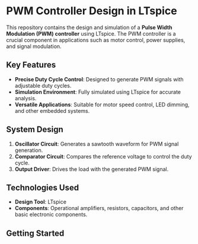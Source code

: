# PWM Controller Design in LTspice

This repository contains the design and simulation of a **Pulse Width Modulation (PWM) controller** using LTspice. The PWM controller is a crucial component in applications such as motor control, power supplies, and signal modulation.

## Key Features

- **Precise Duty Cycle Control**: Designed to generate PWM signals with adjustable duty cycles.
- **Simulation Environment**: Fully simulated using LTspice for accurate analysis.
- **Versatile Applications**: Suitable for motor speed control, LED dimming, and other embedded systems.

## System Design

1. **Oscillator Circuit**: Generates a sawtooth waveform for PWM signal generation.
2. **Comparator Circuit**: Compares the reference voltage to control the duty cycle.
3. **Output Driver**: Drives the load with the generated PWM signal.

## Technologies Used

- **Design Tool**: LTspice
- **Components**: Operational amplifiers, resistors, capacitors, and other basic electronic components.

## Getting Started
